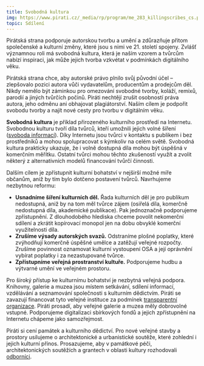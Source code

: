 ```yaml
---
title: Svobodná kultura
img: https://www.pirati.cz/_media/rp/program/me_283_killingscribes_cs.png
topic: Sdílení
---
```


Pirátská strana podporuje autorskou tvorbu a umění a zdůrazňuje přitom společenské a kulturní změny, které jsou s nimi ve 21. století spojeny. Zvlášť významnou roli má svobodná kultura, která je naším vzorem a tvůrcům nabízí inspiraci, jak může jejich tvorba vzkvétat v podmínkách digitálního věku.

Pirátská strana chce, aby autorské právo plnilo svůj původní účel – zlepšovalo pozici autora vůči vydavatelům, producentům a prodejcům děl. Nikdy nemělo být záminkou pro omezování svobodné tvorby, koláží, remixů, parodií a jiných tvůrčích počinů. Piráti nechtějí zrušit osobností práva autora, jeho odměnu ani obhajovat plagiátorství. Naším cílem je podpořit svobodu tvorby a najít nové cesty pro tvorbu v digitálním věku.

**Svobodná kultura** je příklad přirozeného kulturního prostředí na Internetu. Svobodnou kulturu tvoří díla tvůrců, kteří umožnili jejich volné šíření ([svoboda informací][svoboda-informaci]). Díky Internetu jsou tvůrci v kontaktu s publikem i bez prostředníků a mohou spolupracovat s kýmkoliv na celém světě. Svobodná kultura prakticky ukazuje, že i volně dostupná díla mohou být úspěšná v komerčním měřítku. Ostatní tvůrci mohou těchto zkušeností využít a zvolit některý z alternativních modelů financování tvůrčí činnosti.

Dalším cílem je zpřístupnit kulturní bohatství v nejširší možné míře občanům, aniž by tím bylo dotčeno postavení tvůrců. Navrhujeme nezbytnou reformu:

* **Usnadníme šíření kulturních děl.** Řada kulturních děl je pro publikum nedostupná, aniž by na tom měl tvůrce zájem (osiřelá díla, komerčně nedostupná díla, akademické publikace). Pak jednoznačně podporujeme zpřístupnění. Z dlouhodobého hlediska chceme povolit nekomerční sdílení a zkrátit kopírovací monopol jen na dobu obvyklé komerční využitelnosti díla.
* **Zrušíme výsady autorských svazů.** Odstraníme plošné poplatky, které zvýhodňují komerčně úspěšné umělce a zatěžují veřejné rozpočty. Zrušíme povinnost oznamovat kulturní vystoupení OSA a její oprávnění vybírat poplatky i za nezastupované tvůrce.
* **Zpřístupníme veřejná prostranství kultuře.** Podporujeme hudbu a výtvarné umění ve veřejném prostoru.

Pro široký přístup ke kulturnímu bohatství je nezbytná veřejná podpora. Knihovny, galerie a muzea jsou místem setkávání, sdílení informací, vzdělávání a seznamování společnosti s kulturním dědictvím. Piráti se zavazují financovat tyto veřejné instituce za podmínek [transparentní organizace][transparence]. Piráti prosadí, aby veřejné galerie a muzea měly dobrovolné vstupné. Podporujeme digitalizaci sbírkových fondů a jejich zpřístupnění na Internetu chápeme jako samozřejmost.

Piráti si cení památek a kulturního dědictví. Pro nové veřejné stavby a prostory usilujeme o architektonické a urbanistické soutěže, které zohlední i jejich kulturní přínos. Prosazujeme, aby v památkové péči, architektonických soutěžích a grantech v oblasti kultury rozhodovali [odborníci][sluzebni-zakon].

[svoboda-informaci]: https://www.pirati.cz/program/svoboda-informaci
[transparence]: https://www.pirati.cz/program/transparence
[sluzebni-zakon]: https://www.pirati.cz/program/sluzebni-zakon
